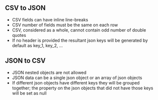 ## CSV to JSON
- CSV fields can have inline line-breaks
- CSV number of fields must be the same on each row
- CSV, considered as a whole, cannot contain odd number of double quotes
- If no header is provided the resultant json keys will be generated by default as key_1, key_2, ...

## JSON to CSV
- JSON nested objects are not allowed
- JSON data can be a single json object or an array of json objects
- If different json objects have different keys they will be grouped together; the property on the json objects that did not have those keys will be set as null